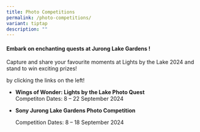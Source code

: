 ```yaml
---
title: Photo Competitions
permalink: /photo-competitions/
variant: tiptap
description: ""
---
```

<h4><strong>Embark on enchanting quests at Jurong Lake Gardens !</strong></h4>
<p></p>
<p>Capture and share your favourite moments at Lights by the Lake 2024 and
stand to win exciting prizes!</p>
<p></p>
<p>by clicking the links on the left!</p>
<ul data-tight="true" class="tight">
<li>
<p><strong>Wings of Wonder: Lights by the Lake Photo Quest</strong>
<br>Competiton Dates: 8 – 22 September 2024
<br>
</p>
</li>
<li>
<p><strong>Sony Jurong Lake Gardens Photo Competition</strong>
</p>
<p>Competition Dates: 8 – 18 September 2024</p>
</li>
</ul>
<p></p>